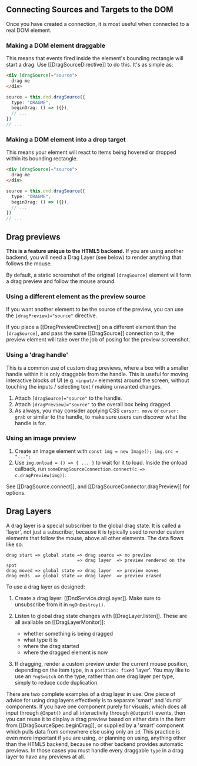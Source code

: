## Connecting Sources and Targets to the DOM

Once you have created a connection, it is most useful when connected to a real
DOM element.

### Making a DOM element draggable

This means that events fired inside the element's bounding rectangle will start
a drag. Use [[DragSourceDirective]] to do this. It's as simple as:

```html
<div [dragSource]="source">
  drag me
</div>
```
```typescript
source = this.dnd.dragSource({
  type: "DRAGME",
  beginDrag: () => ({}),
  // ...
})
// ...
```

### Making a DOM element into a drop target

This means your element will react to items being hovered or dropped within its
bounding rectangle.

```html
<div [dragSource]="source">
  drag me
</div>
```
```typescript
source = this.dnd.dragSource({
  type: "DRAGME",
  beginDrag: () => ({}),
  // ...
})
// ...
```

## Drag previews

__This is a feature unique to the HTML5 backend.__ If you are using another
backend, you will need a Drag Layer (see below) to render anything that follows
the mouse.

By default, a static screenshot of the original `[dragSource]` element will form
a drag preview and follow the mouse around.

### Using a different element as the preview source

If you want another element to be the source of the preview, you can use the
`[dragPreview]="source"` directive.

If you place a [[DragPreviewDirective]] on a different element than the
`[dragSource]`, and pass the same [[DragSource]] connection to it, the
preview element will take over the job of posing for the preview screenshot.

### Using a 'drag handle'

This is a common use of custom drag previews, where a box with a smaller handle
within it is only draggable from the handle. This is useful for moving
interactive blocks of UI (e.g. `<input/>` elements) around the screen, without
touching the inputs / selecting text / making unwanted changes.

1. Attach `[dragSource]="source"` to the handle.
2. Attach `[dragPreview]="source"` to the overall box being dragged.
3. As always, you may consider applying CSS `cursor: move` or `cursor: grab` or
   similar to the handle, to make sure users can discover what the handle is
   for.

### Using an image preview

1. Create an image element with `const img = new Image(); img.src = "...";`
2. Use `img.onload = () => { ... }` to wait for it to load. Inside the onload
   callback, run `someDragSourceConnection.connect(c => c.dragPreview(img))`.

See [[DragSource.connect]], and [[DragSourceConnector.dragPreview]] for options.


##  Drag Layers

A drag layer is a special subscriber to the global drag state. It is called
a 'layer', not just a subscriber, because it is typically used to render custom
elements that follow the mouse, above all other elements. The data flows like
so:

```
drag start => global state => drag source => no preview
                           => drag layer  => preview rendered on the spot
drag moved => global state => drag layer  => preview moves
drag ends  => global state => drag layer  => preview erased
```

To use a drag layer as designed:

1. Create a drag layer: [[DndService.dragLayer]]. Make sure to unsubscribe from
   it in `ngOnDestroy()`.
2. Listen to global drag state changes with [[DragLayer.listen]]. These are all available on [[DragLayerMonitor]]:

   * whether something is being dragged
   * what type it is
   * where the drag started
   * where the dragged element is now

3. If dragging, render a custom preview under the current mouse position,
   depending on the item type, in a `position: fixed` 'layer'. You may like to
   use an `*ngSwitch` on the type, rather than one drag layer per type, simply
   to reduce code duplication.

There are two complete examples of a drag layer in use. One piece of advice for
using drag layers effectively is to separate 'smart' and 'dumb' components. If
you have one component purely for visuals, which does all input through
`@Input()` and all interactivity through `@Output()` events, then you can reuse
it to display a drag preview based on either data in the item from
[[DragSourceSpec.beginDrag]], or supplied by a 'smart' component which pulls
data from somewhere else using only an `id`. This practice is even more
important if you are using, or planning on using, anything other than the HTML5
backend, because no other backend provides automatic previews. In those cases
you must handle every draggable `type` in a drag layer to have any previews at
all.
